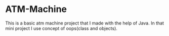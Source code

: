 # ATM-Machine
This is a basic atm machine project that I made with the help of Java. In that mini project I use concept of oops(class and objects).
